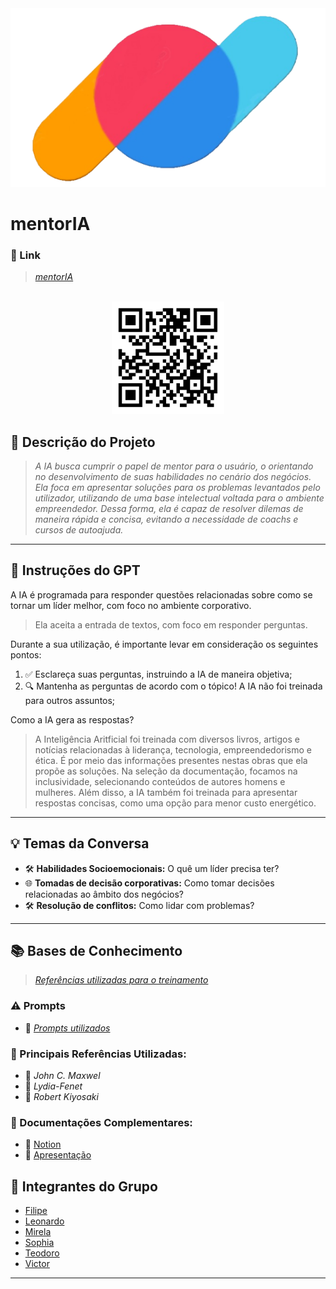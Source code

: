 <div align="center">
  <img src="https://github.com/TeodoroNeira/Hackaton2025G3Roxo/blob/main/logo.png"></img>
</div>

# **mentorIA**

### **🔗 Link**  
> _[mentorIA](https://chatgpt.com/g/g-67996e23b27481919c52b99240dfe079-mentoria)_
<br/>
<div align="center">
  <img height="180em" src="https://github.com/TeodoroNeira/Hackaton2025G3Roxo/blob/main/QR.png"></img>
</div>

## **📄 Descrição do Projeto**  
> _A IA busca cumprir o papel de mentor para o usuário, o orientando no desenvolvimento de suas habilidades no cenário dos negócios. Ela foca em apresentar soluções para os problemas levantados pelo utilizador, utilizando de uma base intelectual voltada para o ambiente empreendedor.  Dessa forma, ela é capaz de resolver dilemas de maneira rápida e concisa, evitando a necessidade de coachs e cursos de autoajuda._

---

## **🤖 Instruções do GPT** 
A IA é programada para responder questões relacionadas sobre como se tornar um líder melhor, com foco no ambiente corporativo.

> Ela aceita a entrada de textos, com foco em responder perguntas.

Durante a sua utilização, é importante levar em consideração os seguintes pontos:  

1. ✅ Esclareça suas perguntas, instruindo a IA de maneira objetiva;  
2. 🔍 Mantenha as perguntas de acordo com o tópico! A IA não foi treinada para outros assuntos; 
  
Como a IA gera as respostas?

> A Inteligência Aritficial foi treinada com diversos livros, artigos e notícias relacionadas à liderança, tecnologia, empreendedorismo e ética. É por meio das informações presentes nestas obras que ela propõe as soluções. Na seleção da documentação, focamos na inclusividade, selecionando conteúdos de autores homens e mulheres. Além disso, a IA também foi treinada para apresentar respostas concisas, como uma opção para menor custo energético.


---

## **💡 Temas da Conversa** 

- 🛠️ **Habilidades Socioemocionais:** O quê um líder precisa ter? 
- 🌐 **Tomadas de decisão corporativas:** Como tomar decisões relacionadas ao âmbito dos negócios?  
- 🛠️ **Resolução de conflitos:** Como lidar com problemas?  
  

---

## **📚 Bases de Conhecimento**  
> _[Referências utilizadas para o treinamento](https://drive.google.com/drive/folders/1SfVBAkK2bzJMRTGrURx9wXrOrJ7jfgQy?usp=sharing)_
### **⚠️ Prompts**
- 📗 _[Prompts utilizados](https://github.com/TeodoroNeira/HackatonOnboarding2025Grupo3Roxo/blob/main/prompts.txt)_

### **📘 Principais Referências Utilizadas:**  
- 📗 _John C. Maxwel_
- 📙 _Lydia-Fenet_  
- 📕 _Robert Kiyosaki_  

### **📖 Documentações Complementares:**  
- 🔗 [Notion](https://marred-cobra-2a0.notion.site/MentorIA-189e319ffaaf80b8b2e0f52c8330f3ee)  
- 🔗 [Apresentação](https://www.canva.com/design/DAGdgzLijyA/yud6ZgfPbMhdeWhkE1F3UQ/edit?utm_content=DAGdgzLijyA&utm_campaign=designshare&utm_medium=link2&utm_source=sharebutton)  
 
## **👥 Integrantes do Grupo**  
- [Filipe](https://github.com/filipesn)
- [Leonardo](https://github.com/xxlamedaxx)
- [Mirela](https://github.com/Mirelasbianchi)
- [Sophia](https://github.com/sophiahochman)
- [Teodoro](https://github.com/TeodoroNeira)
- [Victor](https://github.com/CryptoVictor)

---
